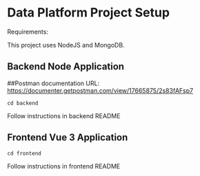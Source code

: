 # Data Platform Project Setup

Requirements:

This project uses NodeJS and MongoDB.

## Backend Node Application
##Postman documentation URL: https://documenter.getpostman.com/view/17665875/2s83fAFsp7
```
cd backend
```
Follow instructions in backend README

## Frontend Vue 3 Application
```
cd frontend
```
Follow instructions in frontend README

